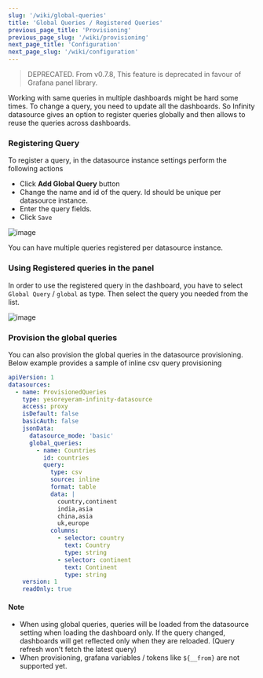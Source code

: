 ```yaml
---
slug: '/wiki/global-queries'
title: 'Global Queries / Registered Queries'
previous_page_title: 'Provisioning'
previous_page_slug: '/wiki/provisioning'
next_page_title: 'Configuration'
next_page_slug: '/wiki/configuration'
---
```


> DEPRECATED. From v0.7.8, This feature is deprecated in favour of Grafana panel library.

Working with same queries in multiple dashboards might be hard some times. To change a query, you need to update all the dashboards. So Infinity datasource gives an option to register queries globally and then allows to reuse the queries across dashboards.

### Registering Query

To register a query, in the datasource instance settings perform the following actions

- Click **Add Global Query** button
- Change the name and id of the query. Id should be unique per datasource instance.
- Enter the query fields.
- Click `Save`

![image](https://user-images.githubusercontent.com/153843/93780448-1635d080-fc20-11ea-8c92-d6e91dbcf003.png#center)

You can have multiple queries registered per datasource instance.

### Using Registered queries in the panel

In order to use the registered query in the dashboard, you have to select `Global Query` / `global` as type. Then select the query you needed from the list.

![image](https://user-images.githubusercontent.com/153843/93780923-ab38c980-fc20-11ea-9d87-078233102905.png#center)

### Provision the global queries

You can also provision the global queries in the datasource provisioning. Below example provides a sample of inline csv query provisioning

```yaml
apiVersion: 1
datasources:
  - name: ProvisionedQueries
    type: yesoreyeram-infinity-datasource
    access: proxy
    isDefault: false
    basicAuth: false
    jsonData:
      datasource_mode: 'basic'
      global_queries:
        - name: Countries
          id: countries
          query:
            type: csv
            source: inline
            format: table
            data: |
              country,continent
              india,asia
              china,asia
              uk,europe
            columns:
              - selector: country
                text: Country
                type: string
              - selector: continent
                text: Continent
                type: string
    version: 1
    readOnly: true
```

#### Note

- When using global queries, queries will be loaded from the datasource setting when loading the dashboard only. If the query changed, dashboards will get reflected only when they are reloaded. (Query refresh won't fetch the latest query)
- When provisioning, grafana variables / tokens like `${__from}` are not supported yet.

